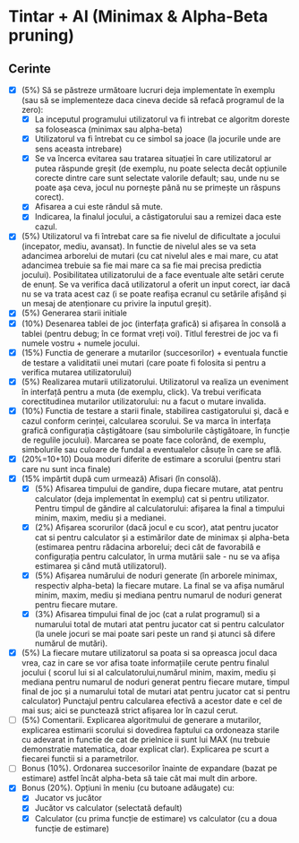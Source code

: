 # Tintar + AI (Minimax & Alpha-Beta pruning)

## Cerinte

- [x] (5%) Să se păstreze următoare lucruri deja implementate în exemplu (sau să se implementeze daca cineva decide să refacă programul de la zero):
  - [x] La inceputul programului utilizatorul va fi intrebat ce algoritm doreste sa foloseasca (minimax sau alpha-beta)
  - [x] Utilizatorul va fi întrebat cu ce simbol sa joace (la jocurile unde are sens aceasta intrebare)
  - [x] Se va încerca evitarea sau tratarea situației în care utilizatorul ar putea răspunde greșit (de exemplu, nu poate selecta decât opțiunile corecte dintre care sunt selectate valorile default; sau, unde nu se poate așa ceva, jocul nu pornește până nu se primește un răspuns corect).
  - [x] Afisarea a cui este rândul să mute.
  - [x] Indicarea, la finalul jocului, a câstigatorului sau a remizei daca este cazul.
- [x] (5%) Utilizatorul va fi întrebat care sa fie nivelul de dificultate a jocului (incepator, mediu, avansat). In functie de nivelul ales se va seta adancimea arborelui de mutari (cu cat nivelul ales e mai mare, cu atat adancimea trebuie sa fie mai mare ca sa fie mai precisa predictia jocului). Posibilitatea utilizatorului de a face eventuale alte setări cerute de enunț. Se va verifica dacă utilizatorul a oferit un input corect, iar dacă nu se va trata acest caz (i se poate reafișa ecranul cu setările afișând și un mesaj de atenționare cu privire la inputul greșit).
- [x] (5%) Generarea starii initiale
- [x] (10%) Desenarea tablei de joc (interfața grafică) si afișarea în consolă a tablei (pentru debug; în ce format vreți voi). Titlul ferestrei de joc va fi numele vostru + numele jocului.
- [x] (15%) Functia de generare a mutarilor (succesorilor) + eventuala functie de testare a validitatii unei mutari (care poate fi folosita si pentru a verifica mutarea utilizatorului)
- [x] (5%) Realizarea mutarii utilizatorului. Utilizatorul va realiza un eveniment în interfață pentru a muta (de exemplu, click). Va trebui verificata corectitudinea mutarilor utilizatorului: nu a facut o mutare invalida.
- [x] (10%) Functia de testare a starii finale, stabilirea castigatorului și, dacă e cazul conform cerinței, calcularea scorului. Se va marca în interfața grafică configurația câștigătoare (sau simbolurile câștigătoare, în funcție de regulile jocului). Marcarea se poate face colorând, de exemplu, simbolurile sau culoare de fundal a eventualelor căsuțe în care se află.
- [x] (20%=10+10) Doua moduri diferite de estimare a scorului (pentru stari care nu sunt inca finale)
- [x] (15% impărtit după cum urmează) Afisari (în consolă).
  - [x] (5%) Afisarea timpului de gandire, dupa fiecare mutare, atat pentru calculator (deja implementat în exemplu) cat si pentru utilizator. Pentru timpul de găndire al calculatorului: afișarea la final a timpului minim, maxim, mediu și a medianei.
  - [x] (2%) Afișarea scorurilor (dacă jocul e cu scor), atat pentru jucator cat si pentru calculator și a estimărilor date de minimax și alpha-beta (estimarea pentru rădacina arborelui; deci cât de favorabilă e configurația pentru calculator, în urma mutării sale - nu se va afișa estimarea și când mută utilizatorul).
  - [x] (5%) Afișarea numărului de noduri generate (în arborele minimax, respectiv alpha-beta) la fiecare mutare. La final se va afișa numărul minim, maxim, mediu și mediana pentru numarul de noduri generat pentru fiecare mutare.
  - [x] (3%) Afisarea timpului final de joc (cat a rulat programul) si a numarului total de mutari atat pentru jucator cat si pentru calculator (la unele jocuri se mai poate sari peste un rand și atunci să difere numărul de mutări).
- [x] (5%) La fiecare mutare utilizatorul sa poata si sa opreasca jocul daca vrea, caz in care se vor afisa toate informațiile cerute pentru finalul jocului ( scorul lui si al calculatorului,numărul minim, maxim, mediu și mediana pentru numarul de noduri generat pentru fiecare mutare, timpul final de joc și a numarului total de mutari atat pentru jucator cat si pentru calculator) Punctajul pentru calcularea efectivă a acestor date e cel de mai sus; aici se punctează strict afișarea lor în cazul cerut.
- [ ] (5%) Comentarii. Explicarea algoritmului de generare a mutarilor, explicarea estimarii scorului si dovedirea faptului ca ordoneaza starile cu adevarat in functie de cat de prielnice ii sunt lui MAX (nu trebuie demonstratie matematica, doar explicat clar). Explicarea pe scurt a fiecarei functii si a parametrilor.
- [ ] Bonus (10%). Ordonarea succesorilor înainte de expandare (bazat pe estimare) astfel încât alpha-beta să taie cât mai mult din arbore.
- [x] Bonus (20%). Opțiuni în meniu (cu butoane adăugate) cu:
   - [x] Jucator vs jucător
   - [x] Jucător vs calculator (selectată default)
   - [x] Calculator (cu prima funcție de estimare) vs calculator (cu a doua funcție de estimare)
